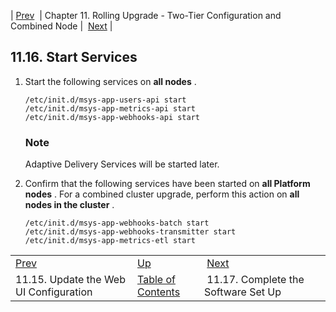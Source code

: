 | [Prev](upgrade.two_tier.configuration.webui_rolling)  | Chapter 11. Rolling Upgrade - Two-Tier Configuration and Combined Node |  [Next](upgrade.two_tier.complete_setup_rolling) |

## 11.16. Start Services

1.  Start the following services on **all nodes** .

    ```
    /etc/init.d/msys-app-users-api start
    /etc/init.d/msys-app-metrics-api start
    /etc/init.d/msys-app-webhooks-api start
    ```

    ### Note

    Adaptive Delivery Services will be started later.

2.  Confirm that the following services have been started on **all Platform nodes** . For a combined cluster upgrade, perform this action on **all nodes in the cluster** .

    ```
    /etc/init.d/msys-app-webhooks-batch start
    /etc/init.d/msys-app-webhooks-transmitter start
    /etc/init.d/msys-app-metrics-etl start
    ```

|     |     |     |
| --- | --- | --- |
| [Prev](upgrade.two_tier.configuration.webui_rolling)  | [Up](upgrade.two_tier_configuration_rolling) |  [Next](upgrade.two_tier.complete_setup_rolling) |
| 11.15. Update the Web UI Configuration  | [Table of Contents](index) |  11.17. Complete the Software Set Up |

